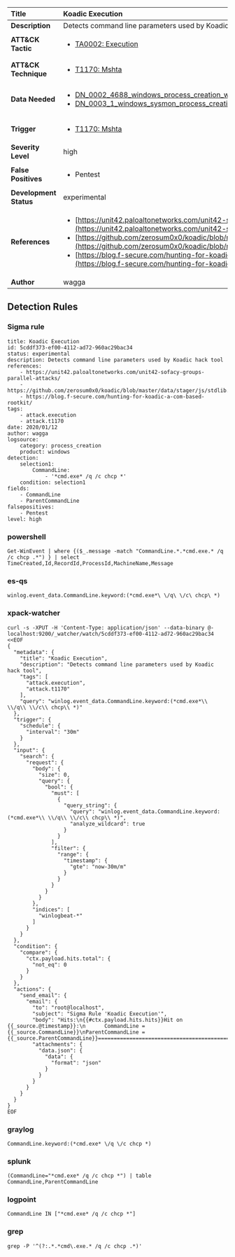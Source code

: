 | Title                    | Koadic Execution       |
|:-------------------------|:------------------|
| **Description**          | Detects command line parameters used by Koadic hack tool |
| **ATT&amp;CK Tactic**    |  <ul><li>[TA0002: Execution](https://attack.mitre.org/tactics/TA0002)</li></ul>  |
| **ATT&amp;CK Technique** | <ul><li>[T1170: Mshta](https://attack.mitre.org/techniques/T1170)</li></ul>  |
| **Data Needed**          | <ul><li>[DN_0002_4688_windows_process_creation_with_commandline](../Data_Needed/DN_0002_4688_windows_process_creation_with_commandline.md)</li><li>[DN_0003_1_windows_sysmon_process_creation](../Data_Needed/DN_0003_1_windows_sysmon_process_creation.md)</li></ul>  |
| **Trigger**              | <ul><li>[T1170: Mshta](../Triggers/T1170.md)</li></ul>  |
| **Severity Level**       | high |
| **False Positives**      | <ul><li>Pentest</li></ul>  |
| **Development Status**   | experimental |
| **References**           | <ul><li>[https://unit42.paloaltonetworks.com/unit42-sofacy-groups-parallel-attacks/](https://unit42.paloaltonetworks.com/unit42-sofacy-groups-parallel-attacks/)</li><li>[https://github.com/zerosum0x0/koadic/blob/master/data/stager/js/stdlib.js#L955](https://github.com/zerosum0x0/koadic/blob/master/data/stager/js/stdlib.js#L955)</li><li>[https://blog.f-secure.com/hunting-for-koadic-a-com-based-rootkit/](https://blog.f-secure.com/hunting-for-koadic-a-com-based-rootkit/)</li></ul>  |
| **Author**               | wagga |


## Detection Rules

### Sigma rule

```
title: Koadic Execution
id: 5cddf373-ef00-4112-ad72-960ac29bac34
status: experimental
description: Detects command line parameters used by Koadic hack tool 
references:
    - https://unit42.paloaltonetworks.com/unit42-sofacy-groups-parallel-attacks/
    - https://github.com/zerosum0x0/koadic/blob/master/data/stager/js/stdlib.js#L955
    - https://blog.f-secure.com/hunting-for-koadic-a-com-based-rootkit/
tags:
    - attack.execution
    - attack.t1170
date: 2020/01/12
author: wagga
logsource:
    category: process_creation
    product: windows
detection:
    selection1:
        CommandLine:
            - '*cmd.exe* /q /c chcp *'
    condition: selection1
fields:
    - CommandLine
    - ParentCommandLine
falsepositives:
    - Pentest
level: high

```





### powershell
    
```
Get-WinEvent | where {($_.message -match "CommandLine.*.*cmd.exe.* /q /c chcp .*") } | select TimeCreated,Id,RecordId,ProcessId,MachineName,Message
```


### es-qs
    
```
winlog.event_data.CommandLine.keyword:(*cmd.exe*\ \/q\ \/c\ chcp\ *)
```


### xpack-watcher
    
```
curl -s -XPUT -H 'Content-Type: application/json' --data-binary @- localhost:9200/_watcher/watch/5cddf373-ef00-4112-ad72-960ac29bac34 <<EOF
{
  "metadata": {
    "title": "Koadic Execution",
    "description": "Detects command line parameters used by Koadic hack tool",
    "tags": [
      "attack.execution",
      "attack.t1170"
    ],
    "query": "winlog.event_data.CommandLine.keyword:(*cmd.exe*\\ \\/q\\ \\/c\\ chcp\\ *)"
  },
  "trigger": {
    "schedule": {
      "interval": "30m"
    }
  },
  "input": {
    "search": {
      "request": {
        "body": {
          "size": 0,
          "query": {
            "bool": {
              "must": [
                {
                  "query_string": {
                    "query": "winlog.event_data.CommandLine.keyword:(*cmd.exe*\\ \\/q\\ \\/c\\ chcp\\ *)",
                    "analyze_wildcard": true
                  }
                }
              ],
              "filter": {
                "range": {
                  "timestamp": {
                    "gte": "now-30m/m"
                  }
                }
              }
            }
          }
        },
        "indices": [
          "winlogbeat-*"
        ]
      }
    }
  },
  "condition": {
    "compare": {
      "ctx.payload.hits.total": {
        "not_eq": 0
      }
    }
  },
  "actions": {
    "send_email": {
      "email": {
        "to": "root@localhost",
        "subject": "Sigma Rule 'Koadic Execution'",
        "body": "Hits:\n{{#ctx.payload.hits.hits}}Hit on {{_source.@timestamp}}:\n      CommandLine = {{_source.CommandLine}}\nParentCommandLine = {{_source.ParentCommandLine}}================================================================================\n{{/ctx.payload.hits.hits}}",
        "attachments": {
          "data.json": {
            "data": {
              "format": "json"
            }
          }
        }
      }
    }
  }
}
EOF

```


### graylog
    
```
CommandLine.keyword:(*cmd.exe* \/q \/c chcp *)
```


### splunk
    
```
(CommandLine="*cmd.exe* /q /c chcp *") | table CommandLine,ParentCommandLine
```


### logpoint
    
```
CommandLine IN ["*cmd.exe* /q /c chcp *"]
```


### grep
    
```
grep -P '^(?:.*.*cmd\.exe.* /q /c chcp .*)'
```



